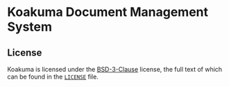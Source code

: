 # Koakuma Document Management System

## License

Koakuma is licensed under the [BSD-3-Clause](https://spdx.org/licenses/BSD-3-Clause.html) license, the full text of which can be found in the [`LICENSE`](./LICENSE) file.
